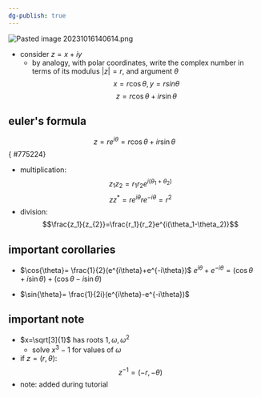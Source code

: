 ```yaml
---
dg-publish: true
---
```


![Pasted image 20231016140614.png](/img/user/pics/Pasted%20image%2020231016140614.png)
- consider $z=x+iy$
	- by analogy, with polar coordinates, write the complex number in terms of its modulus $|z|=r$, and argument $\theta$ 
	$$x=r\cos{\theta}, y=rsin\theta$$
	$$z=r\cos{\theta}+ir\sin{\theta}$$
## euler's formula
$$z = re^{i\theta}=r\cos{\theta}+ir\sin{\theta}$$
{ #775224}

- multiplication:
$$z_1z_2=r_1r_2e^{i(\theta_1+\theta_2)}$$
$$zz^*=re^{i\theta}re^{-i\theta}=r^2$$
- division:
$$\frac{z_1}{z_{2}}=\frac{r_1}{r_2}e^{i(\theta_1-\theta_2)}$$
## important corollaries
- $\cos{\theta}= \frac{1}{2}(e^{i\theta}+e^{-i\theta})$
		$e^{i\theta}+e^{-i\theta}=(\cos{\theta}+i\sin{\theta})+(\cos{\theta}-i\sin{\theta})$

- $\sin{\theta}= \frac{1}{2i}(e^{i\theta}-e^{-i\theta})$
## important note
- $x=\sqrt[3]{1}$ has roots $1, \omega, \omega^2$
	- solve $x^3-1$ for values of $\omega$
- if $z=(r,\theta)$: 
$$z^{-1}=(-r,-\theta)$$
- note: added during tutorial